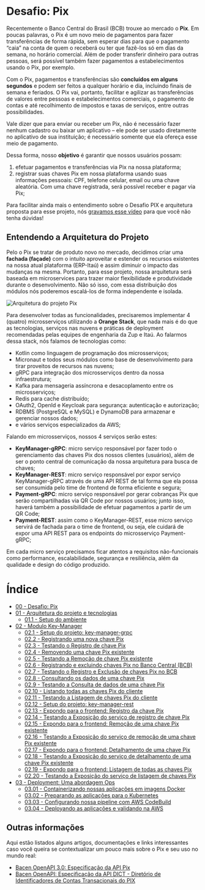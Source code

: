 # Desafio: Pix

Recentemente o Banco Central do Brasil (BCB) trouxe ao mercado o **Pix**. Em poucas palavras, o Pix é um novo meio de pagamentos para fazer transferências de forma rápida, sem esperar dias para que o pagamento “caia” na conta de quem o receberá ou ter que fazê-los só em dias da semana, no horário comercial. Além de poder transferir dinheiro para outras pessoas, será possível também fazer pagamentos a estabelecimentos usando o Pix, por exemplo.

Com o Pix, pagamentos e transferências são **concluídos em alguns segundos** e podem ser feitos a qualquer horário e dia, incluindo finais de semana e feriados. O Pix vai, portanto, facilitar e agilizar as transferências de valores entre pessoas e estabelecimentos comerciais, o pagamento de contas e até recolhimento de impostos e taxas de serviços, entre outras possibilidades.

Vale dizer que para enviar ou receber um Pix, não é necessário fazer nenhum cadastro ou baixar um aplicativo – ele pode ser usado diretamente no aplicativo de sua instituição; é necessário somente que ela ofereça esse meio de pagamento. 

Dessa forma, nosso **objetivo** é garantir que nossos usuários possam:
1. efetuar pagamentos e transferências via Pix na nossa plataforma;
2. registrar suas chaves Pix em nossa plataforma usando suas informações pessoais: CPF, telefone celular, email ou uma chave aleatória. Com uma chave registrada, será possível receber e pagar via Pix;

Para facilitar ainda mais o entendimento sobre o Desafio PIX e arquitetura proposta para esse projeto, nós [gravamos esse vídeo](https://www.youtube.com/watch?v=pe0m6ATJlOI&feature=youtu.be) para que você não tenha dúvidas!

## Entendendo a Arquitetura do Projeto

Pelo o Pix se tratar de produto novo no mercado, decidimos criar uma **fachada (façade)** com o intuito aproveitar e estender os recursos existentes na nossa atual plataforma (ERP-Itaú) e assim diminuir o impacto das mudanças na mesma. Portanto, para esse projeto, nossa arquitetura será baseada em microservices para trazer maior flexibilidade e produtividade durante o desenvolvimento. Não só isso, com essa distribuição dos módulos nós poderemos escalá-los de forma independente e isolada.

![Arquitetura do projeto Pix](../../recursos/diagramas/PIX.png "Arquitetura do projeto Pix")

Para desenvolver todas as funcionalidades, precisaremos implementar 4 (quatro) microsserviços utilizando a **Orange Stack**, que nada mais é do que as tecnologias, serviços nas nuvens e práticas de deployment recomendadas pelas equipes de engenharia da Zup e Itaú. Ao falarmos dessa stack, nós falamos de tecnologias como:

* Kotlin como linguagem de programação dos microsserviços;
* Micronaut e todos seus módulos como base de desenvolvimento para tirar proveitos de recursos nas nuvens;
* gRPC para integração dos microsserviços dentro da nossa infraestrutura;
* Kafka para mensageria assíncrona e desacoplamento entre os microsserviços;
* Redis para cache distribuído;
* OAuth2, OpenId e Keycloak para segurança: autenticação e autorização;
* RDBMS (PostgreSQL e MySQL) e DynamoDB para armazenar e gerenciar nossos dados;
* e vários serviços especializados da AWS;

Falando em microsserviços, nossos 4 serviços serão estes:

- **KeyManager-gRPC**: micro serviço responsável por fazer todo o gerenciamento das chaves Pix dos nossos clientes (usuários), além de ser o ponto central de comunicação da nossa arquitetura para busca de chaves;
- **KeyManager-REST**: micro serviço responsável por expor serviço KeyManager-gRPC através de uma API REST de tal forma que ela possa ser consumida pelo time de frontend de forma eficiente e segura;
- **Payment-gRPC**: micro serviço responsável por gerar cobranças Pix que serão compartilhadas via QR Code por nossos usuários; junto isso, haverá também a possibilidade de efetuar pagamentos a partir de um QR Code;
- **Payment-REST**: assim como o KeyManager-REST, esse micro serviço servirá de fachada para o time de frontend, ou seja, ele cuidará de expor uma API REST para os endpoints do microsserviço Payment-gRPC;

Em cada micro serviço precisamos ficar atentos a requisitos não-funcionais como performance, escalabilidade, segurança e resiliência, além da qualidade e design do código produzido.

# Índice

- [00 - Desafio: Pix](#desafio-pix)
- [01 - Arquitetura do projeto e tecnologias](#entendendo-a-arquitetura-do-projeto)
    - [01.1 - Setup do ambiente](../005-setup-do-ambiente.md)
- [02 - Modulo Key-Manager]()
    - [02.1 - Setup do projeto: key-manager-grpc](001-setup-do-projeto-key-manager-grpc.md)
    - [02.2 - Registrando uma nova chave Pix](005-registrando-uma-nova-chave-pix.md)
    - [02.3 - Testando o Registro de chave Pix](006-testando-registro-de-chave-pix.md)
    - [02.4 - Removendo uma chave Pix existente](010-removendo-uma-chave-pix-existente.md)
    - [02.5 - Testando a Remoção de chave Pix existente](011-testando-remocao-de-chave-pix-existente.md)
    - [02.6 - Registrando e excluindo chaves Pix no Banco Central (BCB)](015-registrando-e-excluindo-chaves-pix-no-bcb.md)
    - [02.7 - Testando o Registro e Exclusão de chaves Pix no BCB](016-testando-registro-e-exclusao-de-chaves-pix-no-bcb.md)
    - [02.8 - Consultando os dados de uma chave Pix](020-consultando-os-dados-de-uma-chave-pix.md)
    - [02.9 - Testando a Consulta de dados de uma chave Pix](021-testando-consulta-de-dados-de-uma-chave-pix.md)
    - [02.10 - Listando todas as chaves Pix do cliente](021-listando-todas-as-chaves-pix-do-cliente.md)
    - [02.11 - Testando a Listagem de chaves Pix do cliente](023-testando-listagem-de-chaves-pix.md)
    - [02.12 - Setup do projeto: key-manager-rest](025-setup-do-projeto-key-manager-rest.md)
    - [02.13 - Expondo para o frontend: Registro da chave Pix](030-expondo-para-o-frontend-registro-da-chave-pix.md)
    - [02.14 - Testando a Exposição do serviço de registro de chave Pix](031-testando-exposicao-de-registro-de-chave-pix.md)
    - [02.15 - Expondo para o frontend: Remoção de uma chave Pix existente](035-expondo-para-o-frontend-remocao-de-uma-chave-pix-existente.md)
    - [02.16 - Testando a Exposição do serviço de remoção de uma chave Pix existente](036-testando-exposicao-de-remocao-de-uma-chave-pix-existente.md)
    - [02.17 - Expondo para o frontend: Detalhamento de uma chave Pix](040-expondo-para-o-frontend-detalhamento-de-uma-chave-pix.md)
    - [02.18 - Testando a Exposição do serviço de detalhamento de uma chave Pix existente](041-testando-exposicao-de-detalhamento-de-uma-chave-pix-existente.md)
    - [02.19 - Expondo para o frontend: Listagem de todas as chaves Pix](045-expondo-para-o-frontend-listagem-de-chaves-pix.md)
    - [02.20 - Testando a Exposição do serviço de listagem de chaves Pix](046-testando-exposicao-de-listagem-de-chaves-pix.md)
- [03 - Deployment: Uma abordagem Ops]()
    - [03.01 - Containerizando nossas aplicações em imagens Docker](050-deployment-dos-servicos-dockerfile.md)
    - [03.02 - Preparando as aplicações para o Kubernetes](055-deployment-dos-servicos-manifestos-k8s..md)
    - [03.03 - Configurando nossa pipeline com AWS CodeBuild](060-deployment-dos-servicos-codebuild.md)
    - [03.04 - Deployando as aplicações e validando na AWS](065-deployment-dos-servicos-validando.md)

## Outras informações 

Aqui estão listados alguns artigos, documentações e links interessantes caso você queira se contextualizar um pouco mais sobre o Pix e seu uso no mundo real:

- [Bacen OpenAPI 3.0: Especificação da API Pix](https://github.com/bacen/pix-api)
- [Bacen OpenAPI: Especificação da API DICT - Diretório de Identificadores de Contas Transacionais do PIX](https://github.com/bacen/pix-dict-api)

